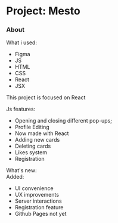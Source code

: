 # Project: Mesto

### About

What i used:

* Figma
* JS
* HTML
* CSS
* React
* JSX

This project is focused on React

Js features:
* Opening and closing different pop-ups;  
* Profile Editing
* Now made with React
* Adding new cards
* Deleting cards
* Likes system
* Registration

What's new:  
Added:
* UI convenience
* UX improvements
* Server interactions
* Registration feature
* Github Pages not yet

